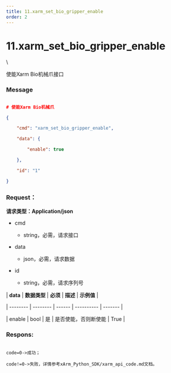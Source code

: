 ```yaml
---
title: 11.xarm_set_bio_gripper_enable
order: 2
---
```

# 11.xarm\_set\_bio\_gripper\_enable



\



使能Xarm Bio机械爪接口



### **Message**



```json

# 使能Xarm Bio机械爪

{

    "cmd": "xarm_set_bio_gripper_enable",

    "data": {

        "enable": true

    },

    "id": "1"

}

```







### Request：



**请求类型：Application/json**



* cmd

  * string，必需，请求接口

* data

  * json，必需，请求数据

* id

  * string，必需，请求序列号



| **data** | **数据类型** | **必须** | **描述**     | **示例值** |

| -------- | -------- | ------ | ---------- | ------- |

| enable   | bool     | 是      | 是否使能，否则断使能 | True    |







### Respons:



```

code=0->成功；

code!=0->失败，详情参考xArm_Python_SDK/xarm_api_code.md文档。

```

